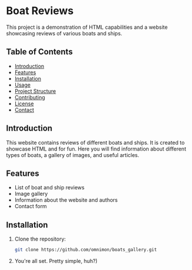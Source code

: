 # Boat Reviews

This project is a demonstration of HTML capabilities and a website showcasing reviews of various boats and ships.

## Table of Contents

- [Introduction](#introduction)
- [Features](#features)
- [Installation](#installation)
- [Usage](#usage)
- [Project Structure](#project-structure)
- [Contributing](#contributing)
- [License](#license)
- [Contact](#contact)

## Introduction

This website contains reviews of different boats and ships. It is created to showcase HTML and for fun. Here you will
find information about different types of boats, a gallery of images, and useful articles.

## Features

- List of boat and ship reviews
- Image gallery
- Information about the website and authors
- Contact form

## Installation

1. Clone the repository:
   ```sh
   git clone https://github.com/omnimon/boats_gallery.git

2. You're all set. Pretty simple, huh?)